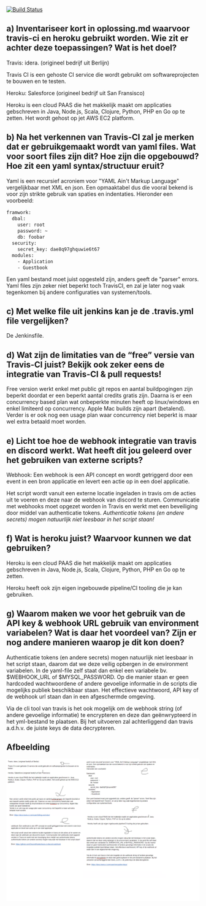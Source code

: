 [![Build Status](https://travis-ci.com/IneMentenPXL/OpsDev_calculator.svg?branch=main)](https://travis-ci.com/IneMentenPXL/OpsDev_calculator)

## a) Inventariseer kort in oplossing.md waarvoor travis-ci en heroku gebruikt worden. Wie zit er achter deze toepassingen? Wat is het doel?

Travis: idera. (origineel bedrijf uit Berlijn)

Travis CI is een gehoste CI service die wordt gebruikt om softwareprojecten te bouwen en te testen.

Heroku: Salesforce (origineel bedrijf uit San Fransisco)

Heroku is een cloud PAAS die het makkelijk maakt om applicaties gebschreven in Java, Node.js, Scala, Clojure, Python, PHP en Go op te zetten. Het wordt gehost op jet AWS EC2 platform.

## b) Na het verkennen van Travis-CI zal je merken dat er gebruikgemaakt wordt van yaml files. Wat voor soort files zijn dit? Hoe zijn die opgebouwd? Hoe zit een yaml syntax/structuur eruit?

Yaml is een recursief acroniem voor "YAML Ain't Markup Language" vergelijkbaar met XML en json. Een opmaaktabel dus die vooral bekend is voor zijn strikte gebruik van spaties en indentaties. 
Hieronder een voorbeeld:
````
framwork:  
  dbal:  
    user: root  
    password: ~  
    db: foobar  
  security:  
    secret_key: dae8q97ghquwie6t67  
  modules:  
    - Application  
    - Guestbook
````   
Een yaml bestand moet juist opgesteld zijn, anders geeft de "parser" errors. Yaml files zijn zeker niet beperkt toch TravisCI, en zal je later nog vaak tegenkomen bij andere configuraties van systemen/tools. 

## c) Met welke file uit jenkins kan je de .travis.yml file vergelijken?

De Jenkinsfile.

## d) Wat zijn de limitaties van de “free” versie van Travis-CI juist? Bekijk ook zeker eens de integratie van Travis-CI & pull requests!

Free version werkt enkel met public git repos en aantal buildpogingen zijn beperkt doordat er een beperkt aantal credits gratis zijn. Daarna is er een concurrency based plan wat onbeperkte minuten heeft op linux/windows en enkel limiteerd op concurrency. Apple Mac builds zijn apart (betalend).
Verder is er ook nog een usage plan waar concurrency niet beperkt is maar wel extra betaald moet worden.

## e) Licht toe hoe de webhook integratie van travis en discord werkt. Wat heeft dit jou geleerd over het gebruiken van externe scripts?

Webhook: Een webhook is een API concept en wordt getriggerd door een event in een bron applicatie en levert een actie op in een doel applicatie.

Het script wordt vanuit een externe locatie ingeladen in travis om de acties uit te voeren en deze naar de webhook van discord te sturen. Communicatie met webhooks moet opgezet worden in Travis en werkt met een beveiliging door middel van authenticatie tokens.
_Authenticatie tokens (en andere secrets) mogen natuurlijk niet leesbaar in het script staan!_

## f) Wat is heroku juist? Waarvoor kunnen we dat gebruiken?

Heroku is een cloud PAAS die het makkelijk maakt om applicaties gebschreven in Java, Node.js, Scala, Clojure, Python, PHP en Go op te zetten.

Heroku heeft ook zijn eigen ingebouwde pipeline/CI tooling die je kan gebruiken.

## g) Waarom maken we voor het gebruik van de API key & webhook URL gebruik van environment variabelen? Wat is daar het voordeel van? Zijn er nog andere manieren waarop je dit kon doen?

Authenticatie tokens (en andere secrets) mogen natuurlijk niet leesbaar in het script staan, daarom dat we deze veilig opbergen in de environment variabelen. In de yaml-file zelf staat dan enkel een variabele bv. $WEBHOOK_URL of $MYSQL_PASSWORD. Op die manier staan er geen hardcoded wachtwoordene of andere gevoelige informatie in de scripts die mogelijks publiek beschikbaar staan. Het effectieve wachtwoord, API key of de webhook url staan dan in een afgeschermde omgeving.

Via de cli tool van travis is het ook mogelijk om de webhook string (of andere gevoelige informatie) te encrypteren en deze dan geënwrypteerd in het yml-bestand te plaatsen. Bij het uitvoeren zal achterliggend dan travis a.d.h.v. de juiste keys de data decrypteren.

## Afbeelding
![alt text](./Images/antwoorden_DevOps.png)
